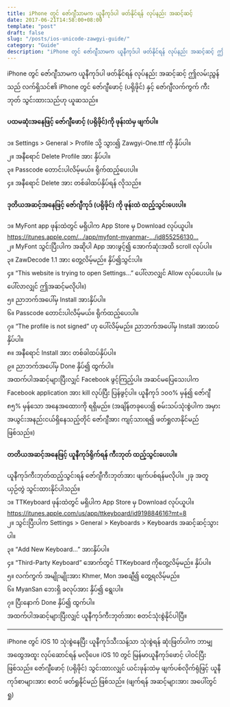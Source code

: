 ```yaml
---
title: iPhone တွင် ဇော်ဂျီသာမက ယူနီကုဒ်ပါ ဖတ်နိုင်ရန် လုပ်နည်း အဆင့်ဆင့်  
date: 2017-06-21T14:58:00+08:00  
template: "post"  
draft: false  
slug: "/posts/ios-unicode-zawgyi-guide/"  
category: "Guide"  
description: "iPhone တွင် ဇော်ဂျီသာမက ယူနီကုဒ်ပါ ဖတ်နိုင်ရန် လုပ်နည်း အဆင့်ဆင့် ဤလမ်းညွှန်သည် လက်ရှိသင်၏ iPhone တွင် ဇော်ဂျီဖောင့် (ပရိုဖိုင်) နှင့် ဇော်ဂျီလက်ကွက် ကီးဘုတ် သွင်းထားသည်ဟု ယူဆသည်။"
---
```

iPhone တွင် ဇော်ဂျီသာမက ယူနီကုဒ်ပါ ဖတ်နိုင်ရန် လုပ်နည်း အဆင့်ဆင့်
ဤလမ်းညွှန်သည် လက်ရှိသင်၏ iPhone တွင် ဇော်ဂျီဖောင့် (ပရိုဖိုင်) နှင့် ဇော်ဂျီလက်ကွက် ကီးဘုတ် သွင်းထားသည်ဟု ယူဆသည်။

#### ပထမဆုံးအနေဖြင့် ဇော်ဂျီဖောင့် (ပရိုဖိုင်)ကို ဖုန်းထဲမှ ဖျက်ပါ။ 
၁။ Settings > General > Profile သို့ သွား၍ Zawgyi-One.ttf ကို နှိပ်ပါ။  
၂။ အနီရောင် Delete Profile အား နှိပ်ပါ။  
၃။ Passcode တောင်းပါလိမ့်မယ်။ ရိုက်ထည့်ပေးပါ။  
၄။ အနီရောင် Delete အား တစ်ခါထပ်နှိပ်ရန် လိုသည်။  

#### ဒုတိယအဆင့်အနေဖြင့် ဇော်ဂျီကုဒ် (ပရိုဖိုင်) ကို ဖုန်းထဲ ထည့်သွင်းပေးပါ။ 
၁။ MyFont app ဖုန်းထဲတွင် မရှိပါက App Store မှ Download လုပ်ယူပါ။  
https://itunes.apple.com/…/app/myfont-myanmar-…/id855256130…  
၂။ MyFont သွင်းပြီးပါက အဆိုပါ App အားဖွင့်၍ အောက်ဆုံးအထိ scroll လုပ်ပါ။  
၃။ ZawDecode 1.1 အား တွေ့လိမ့်မည်။ နှိပ်၍သွင်းပါ။  
၄။ “This website is trying to open Settings…” ပေါ်လာလျှင် Allow လုပ်ပေးပါ။ (မပေါ်လာလျှင် ဤအဆင့်မလိုပါ။)  
၅။ ညာဘက်အပေါ်မှ Install အားနှိပ်ပါ။  
၆။ Passcode တောင်းပါလိမ့်မယ်။ ရိုက်ထည့်ပေးပါ။  
၇။ “The profile is not signed” ဟု ပေါ်လိမ့်မည်။ ညာဘက်အပေါ်မှ Install အားထပ်နှိပ်ပါ။   
၈။ အနီရောင် Install အား တစ်ခါထပ်နှိပ်ပါ။   
၉။ ညာဘက်အပေါ်မှ Done နှိပ်၍ ထွက်ပါ။  
အထက်ပါအဆင့်များပြီးလျှင် Facebook ဖွင့်ကြည့်ပါ။ အဆင်မပြေသေးပါက Facebook application အား kill လုပ်ပြီး ပြန်ဖွင့်ပါ။ ယူနီကုဒ် ၁၀၀% မှန်၍ ဇော်ဂျီ ၈၅% မှန်သော အနေအထေားကို ရရှိမည်။ (အချိန်တခုပေး၍ စမ်းသပ်သုံးစွဲပါက အမှားအယွင်းအနည်းငယ်ရှိနေသည့်တိုင် ဇော်ဂျီအား ကျင့်သားရ၍ ဖတ်ရှုလာနိုင်မည် ဖြစ်သည်။)

#### တတိယအဆင့်အနေဖြင့် ယူနီကုဒ်ရိုက်ရန် ကီးဘုတ် ထည့်သွင်းပေးပါ။  
ယူနီကုဒ်ကီးဘုတ်ထည့်သွင်းရန် ဇော်ဂျီကီးဘုတ်အား ဖျက်ပစ်ရန်မလိုပါ။ ၂ခု အတူယှဉ်တွဲ သွင်းထားနိုင်ပါသည်။  
၁။ TTKeyboard ဖုန်းထဲတွင် မရှိပါက App Store မှ Download လုပ်ယူပါ။  
https://itunes.apple.com/us/app/ttkeyboard/id919884616?mt=8  
၂။ သွင်းပြီးပါက Settings > General > Keyboards > Keyboards အဆင့်ဆင့်သွားပါ။  
၃။ “Add New Keyboard…” အားနှိပ်ပါ။  
၄။ “Third-Party Keyboard” အောက်တွင် TTKeyboard ကိုတွေ့လိမ့်မည်။ နှိပ်ပါ။  
၅။ လက်ကွက် အမျိုးမျိုးအား Khmer, Mon အစချီ၍ တွေ့ရလိမ့်မည်။  
၆။ MyanSan ဘေးရှိ ခလုပ်အား နှိပ်၍ ရွေးပါ။  
၇။ ပြီးနောက် Done နှိပ်၍ ထွက်ပါ။  
အထက်ပါအဆင့်များပြီးလျှင် ယူနီကုဒ်ကီးဘုတ်အား စတင်သုံးစွဲနိုင်ပါပြီ။  

---

iPhone တွင် iOS 10 သုံးစွဲနေပြီး ယူနီကုဒ်သီးသန့်သာ သုံးစွဲရန် ဆုံးဖြတ်ပါက ဘာမျှ အထွေအထူး လုပ်ဆောင်ရန် မလိုပေ။ iOS 10 တွင် မြန်မာယူနီကုဒ်ဖောင့် ပါဝင်ပြီး ဖြစ်သည်။
ဇော်ဂျီဖောင့် (ပရိုဖိုင်) သွင်းထားလျှင် ယင်းဖုန်းထဲမှ ဖျက်ပစ်လိုက်ရုံဖြင့် ယူနီကုဒ်စာများအား စတင် ဖတ်ရှုနိုင်မည် ဖြစ်သည်။ (ဖျက်ရန် အဆင့်များအား အပေါ်တွင် ရှု)
